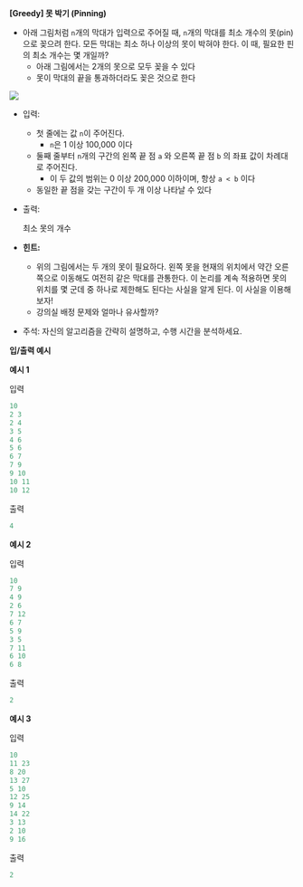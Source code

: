**[Greedy] 못 박기 (Pinning)**

- 아래 그림처럼 `n`개의 막대가 입력으로 주어질 때, `n`개의 막대를 최소 개수의 못(pin)으로 꽂으려 한다. 모든 막대는 최소 하나 이상의 못이 박혀야 한다. 이 때, 필요한 핀의 최소 개수는 몇 개일까?
    - 아래 그림에서는 2개의 못으로 모두 꽂을 수 있다
    - 못이 막대의 끝을 통과하더라도 꽂은 것으로 한다

![](https://images.velog.io/images/kyunghwan1207/post/b3f30d27-388a-422d-99ad-ede75bbbb101/image.png)


- 입력:
    - 첫 줄에는 값 `n`이 주어진다.
        - `n`은 1 이상 100,000 이다
    - 둘째 줄부터 `n`개의 구간의 왼쪽 끝 점 `a` 와 오른쪽 끝 점 `b` 의 좌표 값이 차례대로 주어진다.
        - 이 두 값의 범위는 0 이상 200,000 이하이며, 항상 `a < b` 이다
    - 동일한 끝 점을 갖는 구간이 두 개 이상 나타날 수 있다
- 출력:
    
    최소 못의 개수
    
- **힌트:**
    - 위의 그림에서는 두 개의 못이 필요하다. 왼쪽 못을 현재의 위치에서 약간 오른쪽으로 이동해도 여전히 같은 막대를 관통한다. 이 논리를 계속 적용하면 못의 위치를 몇 군데 중 하나로 제한해도 된다는 사실을 알게 된다. 이 사실을 이용해보자!
    - 강의실 배정 문제와 얼마나 유사할까?
- 주석: 자신의 알고리즘을 간략히 설명하고, 수행 시간을 분석하세요.

**입/출력 예시**

**예시 1**

입력

```python
10
2 3
2 4
3 5
4 6
5 6
6 7
7 9
9 10
10 11
10 12
```

출력

```python
4
```

**예시 2**

입력

```python
10 
7 9
4 9
2 6
7 12
6 7
5 9
3 5
7 11
6 10
6 8
```

출력

```python
2
```

**예시 3**

입력

```python
10
11 23
8 20
13 27
5 10
12 25
9 14
14 22
3 13
2 10
9 16
```

출력

```python
2
```
